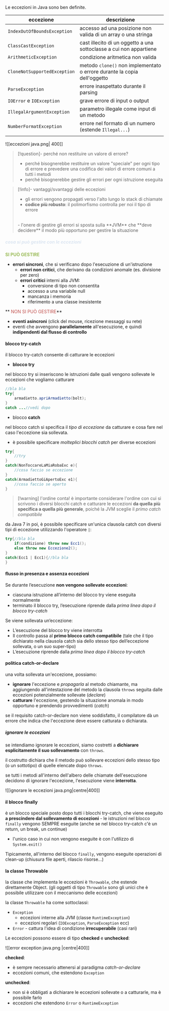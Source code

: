 Le eccezioni in Java sono ben definite.

| eccezione                    | descrizione                                                               |
| ---------------------------- | ------------------------------------------------------------------------- |
| `IndexOutOfBoundsException`  | accesso ad una posizione non valida di un array o una stringa             |
| `ClassCastException`         | cast illecito di un oggetto a una sottoclasse a cui non appartiene        |
| `ArithmeticException`        | condizione aritmetica non valida                                          |
| `CloneNotSupportedException` | metodo `clone()`  non implementato o errore durante la copia dell'oggetto |
| `ParseException`             | errore inaspettato durante il parsing                                     |
| `IOError` e `IOException`    | grave errore di input o output                                            |
| `IllegalArgumentException`   | parametro illegale come input di un metodo                                |
| `NumberFormatException`      | errore nel formato di un numero (estende `Illegal...`)                    |
|                              |                                                                           |

![[eccezioni java.png| 400]]

>[!question]- perché non restituire un valore di errore?
>- perché bisognerebbe restituire un valore "speciale" per ogni tipo di errore e prevedere una codifica dei valori di errore comuni a tutti i metodi
>- perché bisognerebbe gestire gli errori per ogni istruzione eseguita

>[!info]- vantaggi/svantaggi delle eccezioni
>- gli errori vengono propagati verso l'alto lungo lo stack di chiamate
>- **codice più robusto**: il polimorfismo controlla per noi il tipo di errore
><br/>
>- l'onere di gestire gli errori si sposta sulla **JVM** che **deve decidere** il modo più opportuno per gestire la situazione

##### <font color="#dbe5f1">cosa si può gestire con le eccezioni</font>

**<font color="#9bbb59">SI PUÒ GESTIRE</font>**
- **errori sincroni**, che si verificano dopo l'esecuzione di un'istruzione
	- **errori non critici**, che derivano da condizioni anomale (es. divisione per zero)
	- **errori critici** interni alla JVM:
		- conversione di tipo non consentita
		- accesso a una variabile null
		- mancanza i memoria
		- riferimento a una classe inesistente

** <font color="#c0504d">NON SI PUÒ GESTIRE</font>**
- **eventi asincroni** (click del mouse, ricezione messaggi su rete)
- eventi che avvengono **parallelamente** all'esecuzione, e quindi **indipendenti dal flusso di controllo**

#### blocco try-catch
il blocco try-catch consente di catturare le eccezioni

- **blocco try**
 
nel blocco try si inseriscono le istruzioni dalle quali vengono sollevate le eccezioni che vogliamo catturare
```java
//bla bla
try{
	armadietto.apriArmadietto(bolt);
}
catch ...//vedi dopo
```

- blocco **catch**
 
nel blocco catch si specifica il *tipo di eccezione* da catturare e cosa fare nel caso l'eccezione sia sollevata.
- è possibile specificare *molteplici blocchi catch* per diverse eccezioni
```java
try{
	//try
}
catch(NonToccareLaMiaRobaExc e){
	//cosa faccio se eccezione
}
catch(ArmadiettoGiApertoExc e1){
	//cosa faccio se aperto
}
```

>[!warning] l'ordine conta!
>è importante considerare l'ordine con cui si scrivono i diversi blocchi catch e catturare le eccezioni **da quella più specifica a quella più generale**, poiché la JVM sceglie il *primo catch compatibile*

da Java 7 in poi, è possibile specificare un'unica clausola catch con diversi tipi di eccezione utilizzando l'operatore `|`:
```java
try{//bla bla
	if(condizione) throw new Ecc1();
	else throw new Eccezione2();
}
catch(Ecc1 | Ecc1){//bla bla
}
```

#### flusso in presenza e assenza eccezioni
Se durante l’esecuzione **non vengono sollevate eccezioni**:
- ciascuna istruzione all’interno del blocco try viene eseguita normalmente
- terminato il blocco try, l’esecuzione riprende dalla *prima linea dopo il blocco try-catch*

Se viene sollevata un’eccezione:
- L’esecuzione del blocco try viene interrotta
- Il controllo passa al **primo blocco catch compatibile** (tale che il tipo dichiarato nella clausola catch sia dello stesso tipo dell’eccezione sollevata, o un suo super-tipo)
- L’esecuzione riprende dalla *prima linea dopo il blocco try-catch*

#### politica catch-or-declare
una volta sollevata un'eccezione, possiamo:
- **ignorare** l'eccezione e *propagarla* al metodo chiamante, ma aggiungendo all'intestazione del metodo la clausola `throws` seguita dalle eccezioni potenzialmente sollevate (*declare*)
- **catturare** l'eccezione, gestendo la situazione anomala in modo opportuno e prendendo provvedimenti (*catch*)

se il requisito catch-or-declare non viene soddisfatto, il compilatore dà un errore che indica che l'eccezione deve essere catturata o dichiarata.
##### ignorare le eccezioni
se intendiamo ignorare le eccezioni, siamo costretti a **dichiarare esplicitamente il suo sollevamento** con `throws`.

il costrutto dichiara che il metodo può sollevare eccezioni dello stesso tipo (o un sottotipo) di quelle elencate dopo `throws`.

se tutti i metodi all'interno dell'albero delle chiamate dell'esecuzione decidono di ignorare l'eccezione, l'esecuzione viene **interrotta**.
 
![[ignorare le eccezioni java.png|centre|400]]


#### il blocco finally
è un blocco speciale posto dopo tutti i blocchi try-catch, che viene eseguito **a prescindere dal sollevamento di eccezioni** - le istruzioni nel blocco `finally` vengono SEMPRE eseguite (anche se nel blocco try-catch c'è un return, un break, un continue)
- l'unico caso in cui non vengono eseguite è con l'utilizzo di `System.exit()`

Tipicamente, all'interno del blocco `finally`, vengono eseguite operazioni di clean-up (chiusura file aperti, rilascio risorse...)

#### la classe Throwable
la classe che implementa le eccezioni è `Throwable`, che estende direttamente Object.
(gli oggetti di tipo `Throwable` sono gli unici che è possibile utilizzare con il meccanismo delle eccezioni)

la classe `Throwable` ha come sottoclassi:
- `Exception` 
	- eccezioni interne alla JVM (classe `RuntimeException`)
	- eccezioni regolari (`IOException`, `ParseException` ecc)
- `Error` - cattura l'idea di condizione **irrecuperabile** (casi rari)

Le eccezioni possono essere di tipo **checked** e **unchecked**:
 
![[error exception java.png |centre|400]]

**checked**:
- è sempre necessario attenersi al paradigma *catch-or-declare*
- eccezioni comuni, che estendono `Exception`

**unchecked**:
- non si è obbligati a dichiarare le eccezioni sollevate o a catturarle, ma è possibile farlo
- eccezioni che estendono `Error` o `RuntimeException`

